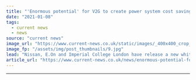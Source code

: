 ```yaml
---
title: "'Enormous potential' for V2G to create power system cost savings of up to £885m per year"
date: "2021-01-08"
tags: 
  - current news
  - news
source: "current news"
image_url: "https://www.current-news.co.uk/static/images/_400x400_crop_center-center/V2G-2-image-E.On.jpg"
image_fp: "/assets/img/post_thumbnails/9.jpg"
lead: "​Nissan, E.On and Imperial College London have release a new white paper detailing the benefits of vehicle-to-grid (V2G) technology."
article_url: "https://www.current-news.co.uk/news/enormous-potential-for-v2g-to-create-power-system-cost-savings-of-up-to-885m-per-year?utm_source=rss-feeds&utm_medium=rss&utm_campaign=rss"
---
```


---
